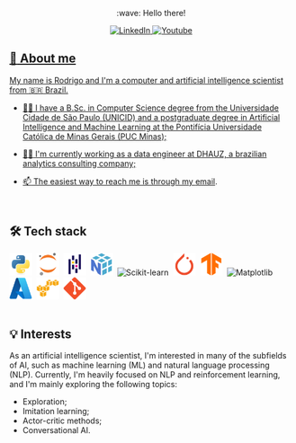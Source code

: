 <p align="center">
:wave: Hello there! 
<br>

<div id="links" align="center">
  <a href="https://www.linkedin.com/in/rpereiracruz/"><img src="https://img.shields.io/badge/LinkedIn-blue?style=for-the-badge&logo=linkedin&logoColor=white" alt="LinkedIn"/>
  <a href="mailto:pereirarodrigocs@gmail.com"><img src="https://img.shields.io/badge/Gmail-red?style=for-the-badge&logo=gmail&logoColor=white" alt="Youtube"/>
</div>

## :blue_book: About me

My name is Rodrigo and I'm a computer and artificial intelligence scientist from :brazil: Brazil. 

* :student: I have a B.Sc. in Computer Science degree from the Universidade Cidade de São Paulo (UNICID) and a postgraduate degree in Artificial Intelligence and Machine Learning at the Pontifícia Universidade Católica de Minas Gerais (PUC Minas);
  
* :technologist: I'm currently working as a data engineer at DHAUZ, a brazilian analytics consulting company;
  
* :mailbox: The easiest way to reach me is through my [email](mailto:pereirarodrigocs@gmail.com).

<br>

## :hammer_and_wrench: Tech stack

<div>
  <img src="https://github.com/devicons/devicon/blob/master/icons/python/python-original.svg" title="Python" alt="Python" width="40" height="40"/>&nbsp;
  <img src="https://github.com/devicons/devicon/blob/master/icons/jupyter/jupyter-original.svg" title="Jupyter" alt="Jupyter" width="40" height="40"/>&nbsp;
  <img src="https://github.com/devicons/devicon/blob/master/icons/pandas/pandas-original.svg" title="Pandas" alt="Pandas" width="40" height="40"/>&nbsp;
  <img src="https://github.com/devicons/devicon/blob/master/icons/numpy/numpy-original.svg" title="Numpy" alt="Numpy" width="40" height="40"/>&nbsp;
  <img src="https://upload.wikimedia.org/wikipedia/commons/0/05/Scikit_learn_logo_small.svg" title="Scikit-learn" alt="Scikit-learn" width="40" height="40"/>&nbsp;
  <img src="https://github.com/devicons/devicon/blob/master/icons/pytorch/pytorch-original.svg" title="PyTorch" alt="PyTorch" width="40" height="40"/>&nbsp;
  <img src="https://github.com/devicons/devicon/blob/master/icons/tensorflow/tensorflow-original.svg" title="TensorFlow" alt="TensorFlow" width="40" height="40"/>&nbsp;
  <img src="https://upload.wikimedia.org/wikipedia/commons/8/84/Matplotlib_icon.svg" title="Matplotlib" alt="Matplotlib" width="40" height="40"/>&nbsp;
  <img src="https://github.com/devicons/devicon/blob/master/icons/azure/azure-original.svg" title="Azure" alt="Azure" width="40" height="40"/>&nbsp;
  <img src="https://github.com/devicons/devicon/blob/master/icons/amazonwebservices/amazonwebservices-original.svg" title="AWS" alt="AWS" width="40" height="40"/>&nbsp;
  <img src="https://github.com/devicons/devicon/blob/master/icons/git/git-original.svg" title="Git" alt="Git" width="40" height="40"/>
</div>

<br>

## :bulb: Interests

As an artificial intelligence scientist, I'm interested in many of the subfields of AI, such as machine learning (ML) and natural language processing (NLP). Currently, I'm heavily focused on NLP and reinforcement learning, and I'm mainly exploring the following topics:

* Exploration;
* Imitation learning;
* Actor-critic methods;
* Conversational AI.
